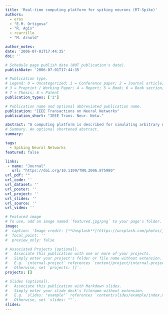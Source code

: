 ```yaml
---
title: 'Real-time computing platform for spiking neurons (RT-Spike)'
authors:
  - eros
  - "E.M. Ortigosa"
  - "R. Agís"
  - rcarrillo
  - "M. Arnold"

author_notes:
date: '2006-07-01T17:44:35'
doi: ''

# Schedule page publish date (NOT publication's date).
publishDate: '2006-07-01T17:44:35'

# Publication type.
# Legend: 0 = Uncategorized; 1 = Conference paper; 2 = Journal article;
# 3 = Preprint / Working Paper; 4 = Report; 5 = Book; 6 = Book section;
# 7 = Thesis; 8 = Patent
publication_types: ['2']

# Publication name and optional abbreviated publication name.
publication: "IEEE Transactions on Neural Networks"
publication_short: "IEEE Trans. Neur. Netw."

abstract: "A computing platform is described for simulating arbitrary networks of spiking neurons in real time. A hybrid computing scheme is adopted that uses both software and hardware components to manage the tradeoff between flexibility and computational power; the neuron model is implemented in hardware and the network model and the learning are implemented in software. The incremental transition of the software components into hardware is supported. We focus on a spike response model (SRM) for a neuron where the synapses are modeled as input-driven conductances. The temporal dynamics of the synaptic integration process are modeled with a synaptic time constant that results in a gradual injection of charge. This type of model is computationally expensive and is not easily amenable to existing software-based event-driven approaches. As an alternative we have designed an efficient time-based computing architecture in hardware, where the different stages of the neuron model are processed in parallel. Further improvements occur by computing multiple neurons in parallel using multiple processing units. This design is tested using reconfigurable hardware and its scalability and performance evaluated. Our overall goal is to investigate biologically realistic models for the real-time control of robots operating within closed action-perception loops, and so we evaluate the performance of the system on simulating a model of the cerebellum where the emulation of the temporal dynamics of the synaptic integration process is important."
# Summary. An optional shortened abstract.
summary:

tags:
  - Spiking Neural Networks
featured: false

links:
 - name: "Journal"
   url: "https://doi.org/10.1109/TNN.2006.875980"
url_pdf: ""
url_code: ''
url_dataset: ''
url_poster: ''
url_project: ''
url_slides: ''
url_source: ''
url_video: ''

# Featured image
# To use, add an image named `featured.jpg/png` to your page's folder.
image:
#  caption: 'Image credit: [**Unsplash**](https://unsplash.com/photos/jdD8gXaTZsc)'
#  focal_point: ''
#  preview_only: false

# Associated Projects (optional).
#   Associate this publication with one or more of your projects.
#   Simply enter your project's folder or file name without extension.
#   E.g. `internal-project` references `content/project/internal-project/index.md`.
#   Otherwise, set `projects: []`.
projects: []

# Slides (optional).
#   Associate this publication with Markdown slides.
#   Simply enter your slide deck's filename without extension.
#   E.g. `slides: "example"` references `content/slides/example/index.md`.
#   Otherwise, set `slides: ""`.
slides:
---
```

